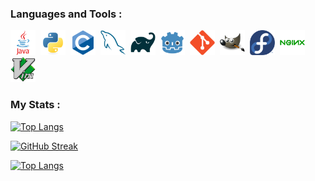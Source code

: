 ### Languages and Tools :
<div>
  <img src="https://github.com/devicons/devicon/blob/master/icons/java/java-original-wordmark.svg" title="Java" alt="Java" width="40" height="40"/>&nbsp;
  <img src="https://github.com/devicons/devicon/blob/master/icons/python/python-original.svg" title="Java" alt="Java" width="40" height="40"/>&nbsp;
  <img src="https://github.com/devicons/devicon/blob/master/icons/c/c-original.svg" title="Java" alt="Java" width="40" height="40"/>&nbsp;
  <img src="https://github.com/devicons/devicon/blob/master/icons/mysql/mysql-original.svg" title="Java" alt="Java" width="40" height="40"/>&nbsp;
  <img src="https://github.com/devicons/devicon/blob/master/icons/gradle/gradle-plain.svg" title="Java" alt="Java" width="40" height="40"/>&nbsp;
  <img src="https://github.com/devicons/devicon/blob/master/icons/godot/godot-original.svg" title="Java" alt="Java" width="40" height="40"/>&nbsp;
  <img src="https://github.com/devicons/devicon/blob/master/icons/git/git-original.svg" title="Java" alt="Java" width="40" height="40"/>&nbsp;
  <img src="https://github.com/devicons/devicon/blob/master/icons/gimp/gimp-original.svg" title="Java" alt="Java" width="40" height="40"/>&nbsp;
  <img src="https://github.com/devicons/devicon/blob/master/icons/fedora/fedora-original.svg" title="Java" alt="Java" width="40" height="40"/>&nbsp;
  <img src="https://github.com/devicons/devicon/blob/master/icons/nginx/nginx-original.svg" title="Java" alt="Java" width="40" height="40"/>&nbsp;
  <img src="https://github.com/devicons/devicon/blob/master/icons/vim/vim-original.svg" title="Java" alt="Java" width="40" height="40"/>&nbsp;
<div>
  
### My Stats :
[![Top Langs](https://github-readme-stats.vercel.app/api/top-langs/?username=harbiinger)](https://github.com/anuraghazra/github-readme-stats)
  
[![GitHub Streak](http://github-readme-streak-stats.herokuapp.com?user=harbiinger&theme=dark&background=000000)](https://git.io/streak-stats)
  
[![Top Langs](https://github-readme-stats.vercel.app/api/top-langs/?username=harbiinger&layout=compact&theme=vision-friendly-dark)](https://github.com/anuraghazra/github-readme-stats)
